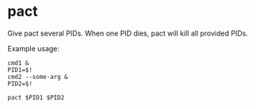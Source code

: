 # pact

Give pact several PIDs. When one PID dies, pact will kill all provided PIDs.

Example usage:

    
    cmd1 &
    PID1=$!
    cmd2 --some-arg &
    PID2=$!
    
    pact $PID1 $PID2
